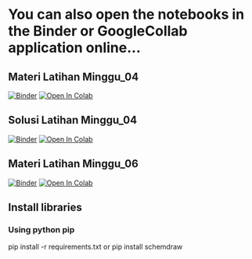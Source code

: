# You can also open the notebooks in the Binder or GoogleCollab application online...
## Materi Latihan Minggu_04
[![Binder](https://mybinder.org/badge_logo.svg)](https://mybinder.org/v2/gh/adxptra/KU1102/main?labpath=Minggu_04.ipynb)
[![Open In Colab](https://colab.research.google.com/assets/colab-badge.svg)](https://colab.research.google.com/github/adxptra/KU1102/blob/main/Minggu_04.ipynb)
## Solusi Latihan Minggu_04
[![Binder](https://mybinder.org/badge_logo.svg)](https://mybinder.org/v2/gh/adxptra/KU1102/main?labpath=Minggu_04_Solutions.ipynb)
[![Open In Colab](https://colab.research.google.com/assets/colab-badge.svg)](https://colab.research.google.com/github/adxptra/KU1102/blob/main/Minggu_04_Solutions.ipynb)

## Materi Latihan Minggu_06
[![Binder](https://mybinder.org/badge_logo.svg)](https://mybinder.org/v2/gh/adxptra/KU1102/main?labpath=Minggu_06.ipynb)
[![Open In Colab](https://colab.research.google.com/assets/colab-badge.svg)](https://colab.research.google.com/github/adxptra/KU1102/blob/main/Minggu_06.ipynb)

## Install libraries
### Using python pip
pip install -r requirements.txt
or
pip install schemdraw
